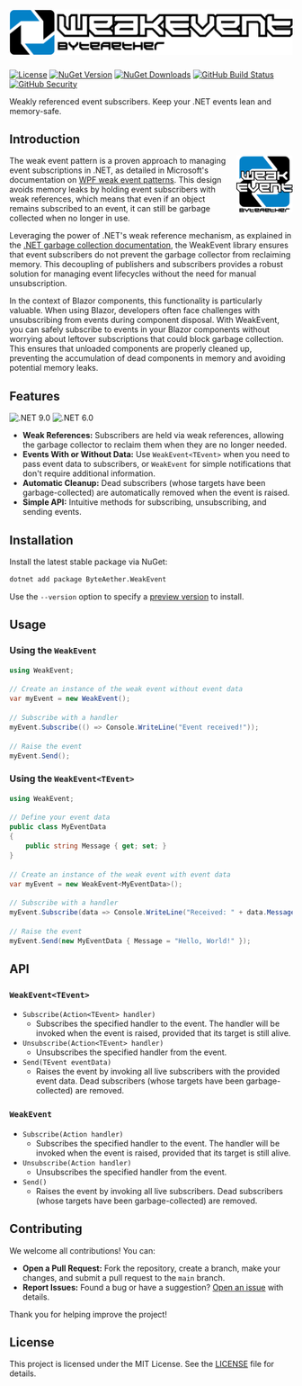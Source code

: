 # ![WeakEvent from ByteAether](assets/header.png)

[![License](https://img.shields.io/github/license/ByteAether/WeakEvent?logo=github&label=License)](https://github.com/ByteAether/WeakEvent/blob/main/LICENSE)
[![NuGet Version](https://img.shields.io/nuget/v/ByteAether.WeakEvent?logo=nuget&label=Version)](https://www.nuget.org/packages/ByteAether.WeakEvent/)
[![NuGet Downloads](https://img.shields.io/nuget/dt/ByteAether.WeakEvent?logo=nuget&label=Downloads)](https://www.nuget.org/packages/ByteAether.WeakEvent/)
[![GitHub Build Status](https://img.shields.io/github/actions/workflow/status/ByteAether/WeakEvent/build-and-test.yml?logo=github&label=Build%20%26%20Test)](https://github.com/ByteAether/WeakEvent/actions/workflows/build-and-test.yml)
[![GitHub Security](https://img.shields.io/github/actions/workflow/status/ByteAether/WeakEvent/codeql.yml?logo=github&label=Security%20Validation)](https://github.com/ByteAether/WeakEvent/actions/workflows/codeql.yml)

Weakly referenced event subscribers. Keep your .NET events lean and memory-safe.

## Introduction

<img align="right" width="100px" src="assets/logo.png" />

The weak event pattern is a proven approach to managing event subscriptions in .NET, as detailed in Microsoft's documentation on [WPF weak event patterns](https://learn.microsoft.com/en-us/dotnet/desktop/wpf/events/weak-event-patterns?view=netdesktop-9.0). This design avoids memory leaks by holding event subscribers with weak references, which means that even if an object remains subscribed to an event, it can still be garbage collected when no longer in use.

Leveraging the power of .NET's weak reference mechanism, as explained in the [.NET garbage collection documentation](https://learn.microsoft.com/en-us/dotnet/standard/garbage-collection/weak-references), the WeakEvent library ensures that event subscribers do not prevent the garbage collector from reclaiming memory. This decoupling of publishers and subscribers provides a robust solution for managing event lifecycles without the need for manual unsubscription.

In the context of Blazor components, this functionality is particularly valuable. When using Blazor, developers often face challenges with unsubscribing from events during component disposal. With WeakEvent, you can safely subscribe to events in your Blazor components without worrying about leftover subscriptions that could block garbage collection. This ensures that unloaded components are properly cleaned up, preventing the accumulation of dead components in memory and avoiding potential memory leaks.

## Features

![.NET 9.0](https://img.shields.io/badge/.NET-9.0-brightgreen)
![.NET 6.0](https://img.shields.io/badge/.NET-6.0-brightgreen)

- **Weak References:** Subscribers are held via weak references, allowing the garbage collector to reclaim them when they are no longer needed.
- **Events With or Without Data:** Use `WeakEvent<TEvent>` when you need to pass event data to subscribers, or `WeakEvent` for simple notifications that don't require additional information.
- **Automatic Cleanup:** Dead subscribers (whose targets have been garbage-collected) are automatically removed when the event is raised.
- **Simple API:** Intuitive methods for subscribing, unsubscribing, and sending events.

## Installation

Install the latest stable package via NuGet:

```sh
dotnet add package ByteAether.WeakEvent
```

Use the `--version` option to specify a [preview version](https://www.nuget.org/packages/ByteAether.WeakEvent/absoluteLatest) to install.

## Usage

### Using the `WeakEvent`

```csharp
using WeakEvent;

// Create an instance of the weak event without event data
var myEvent = new WeakEvent();

// Subscribe with a handler
myEvent.Subscribe(() => Console.WriteLine("Event received!"));

// Raise the event
myEvent.Send();
```

### Using the `WeakEvent<TEvent>`

```csharp
using WeakEvent;

// Define your event data
public class MyEventData
{
    public string Message { get; set; }
}

// Create an instance of the weak event with event data
var myEvent = new WeakEvent<MyEventData>();

// Subscribe with a handler
myEvent.Subscribe(data => Console.WriteLine("Received: " + data.Message));

// Raise the event
myEvent.Send(new MyEventData { Message = "Hello, World!" });
```

## API

### `WeakEvent<TEvent>`
 * `Subscribe(Action<TEvent> handler)`
    * Subscribes the specified handler to the event. The handler will be invoked when the event is raised, provided that its target is still alive.
 * `Unsubscribe(Action<TEvent> handler)`
   * Unsubscribes the specified handler from the event.
 * `Send(TEvent eventData)`
   * Raises the event by invoking all live subscribers with the provided event data. Dead subscribers (whose targets have been garbage-collected) are removed.

### `WeakEvent`
 * `Subscribe(Action handler)`
   * Subscribes the specified handler to the event. The handler will be invoked when the event is raised, provided that its target is still alive.
 * `Unsubscribe(Action handler)`
   * Unsubscribes the specified handler from the event.
 * `Send()`
    * Raises the event by invoking all live subscribers. Dead subscribers (whose targets have been garbage-collected) are removed.

## Contributing

We welcome all contributions! You can:

 * **Open a Pull Request:** Fork the repository, create a branch, make your changes, and submit a pull request to the `main` branch.
 * **Report Issues:** Found a bug or have a suggestion? [Open an issue](https://github.com/ByteAether/WeakEvent/issues) with details.

Thank you for helping improve the project!

## License

This project is licensed under the MIT License. See the [LICENSE](LICENSE) file for details.